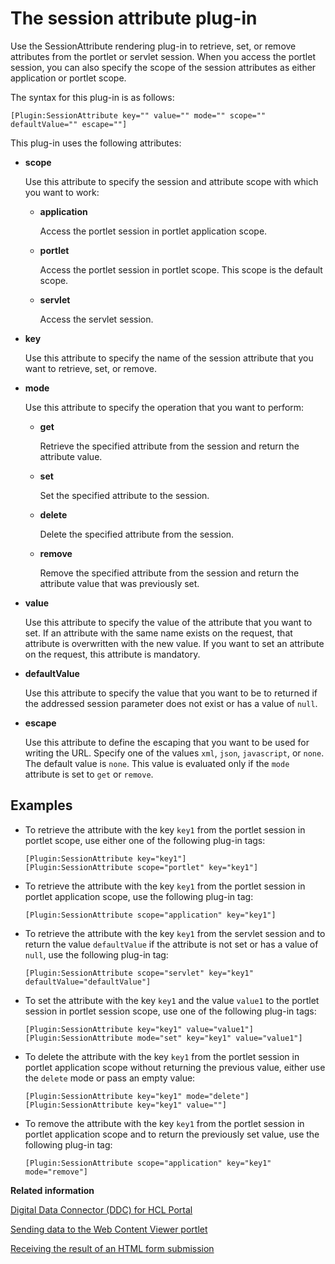 # The session attribute plug-in 

Use the SessionAttribute rendering plug-in to retrieve, set, or remove attributes from the portlet or servlet session. When you access the portlet session, you can also specify the scope of the session attributes as either application or portlet scope.

The syntax for this plug-in is as follows:

```
[Plugin:SessionAttribute key="" value="" mode="" scope="" defaultValue="" escape=""]
```

This plug-in uses the following attributes:

-   **scope**

    Use this attribute to specify the session and attribute scope with which you want to work:

    -   **application**

        Access the portlet session in portlet application scope.

    -   **portlet**

        Access the portlet session in portlet scope. This scope is the default scope.

    -   **servlet**

        Access the servlet session.

-   **key**

    Use this attribute to specify the name of the session attribute that you want to retrieve, set, or remove.

-   **mode**

    Use this attribute to specify the operation that you want to perform:

    -   **get**

        Retrieve the specified attribute from the session and return the attribute value.

    -   **set**

        Set the specified attribute to the session.

    -   **delete**

        Delete the specified attribute from the session.

    -   **remove**

        Remove the specified attribute from the session and return the attribute value that was previously set.

-   **value**

    Use this attribute to specify the value of the attribute that you want to set. If an attribute with the same name exists on the request, that attribute is overwritten with the new value. If you want to set an attribute on the request, this attribute is mandatory.

-   **defaultValue**

    Use this attribute to specify the value that you want to be to returned if the addressed session parameter does not exist or has a value of `null`.

-   **escape**

    Use this attribute to define the escaping that you want to be used for writing the URL. Specify one of the values `xml`, `json`, `javascript`, or `none`. The default value is `none`. This value is evaluated only if the `mode` attribute is set to `get` or `remove`.


## Examples

-   To retrieve the attribute with the key `key1` from the portlet session in portlet scope, use either one of the following plug-in tags:

    ```
    [Plugin:SessionAttribute key="key1"]
    [Plugin:SessionAttribute scope="portlet" key="key1"]
    ```

-   To retrieve the attribute with the key `key1` from the portlet session in portlet application scope, use the following plug-in tag:

    ```
    [Plugin:SessionAttribute scope="application" key="key1"] 
    ```

-   To retrieve the attribute with the key `key1` from the servlet session and to return the value `defaultValue` if the attribute is not set or has a value of `null`, use the following plug-in tag:

    ```
    [Plugin:SessionAttribute scope="servlet" key="key1" defaultValue="defaultValue"] 
    ```

-   To set the attribute with the key `key1` and the value `value1` to the portlet session in portlet session scope, use one of the following plug-in tags:

    ```
    [Plugin:SessionAttribute key="key1" value="value1"] 
    [Plugin:SessionAttribute mode="set" key="key1" value="value1"]
    ```

-   To delete the attribute with the key `key1` from the portlet session in portlet application scope without returning the previous value, either use the `delete` mode or pass an empty value:

    ```
    [Plugin:SessionAttribute key="key1" mode="delete"]
    [Plugin:SessionAttribute key="key1" value=""]
    ```

-   To remove the attribute with the key `key1` from the portlet session in portlet application scope and to return the previously set value, use the following plug-in tag:

    ```
    [Plugin:SessionAttribute scope="application" key="key1" mode="remove"]
    ```


**Related information**  


[Digital Data Connector \(DDC\) for HCL Portal ](../social/plrf_ovu.md)

[Sending data to the Web Content Viewer portlet ](../social/plrf_sendata2wcv.md)

[Receiving the result of an HTML form submission ](../social/plrf_sendata2wcv_receivhtmlform.md)

